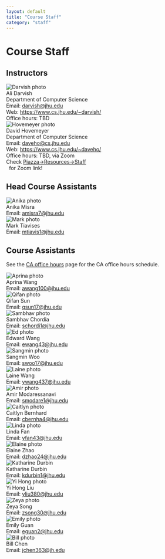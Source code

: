 ```yaml
---
layout: default
title: "Course Staff"
category: "staff"
---
```


# Course Staff

## Instructors

<div class="card_container">

<div class="card">
  <img alt="Darvish photo" src="{{site.baseurl}}/img/staffpix/darvish.jpg">
  <div class="details">
   <span class="name_and_role">Ali Darvish</span><br>
   Department of Computer Science<br>
   Email: <a href="mailto:darvish@jhu.edu">darvish@jhu.edu</a><br>
   Web: <a class="external" target="_blank" href="https://www.cs.jhu.edu/~darvish/">https://www.cs.jhu.edu/~darvish/</a><br>
   Office hours: TBD
  </div>
</div>


<div class="card">
  <img alt="Hovemeyer photo" src="{{site.baseurl}}/img/staffpix/hovemeyer.jpg">
  <div class="details">
   <span class="name_and_role">David Hovemeyer</span><br>
   Department of Computer Science<br>
   Email: <a href="mailto:daveho@cs.jhu.edu">daveho@cs.jhu.edu</a><br>
   Web: <a class="external" target="_blank" href="https://www.cs.jhu.edu/~daveho/">https://www.cs.jhu.edu/~daveho/</a><br>
   Office hours: TBD, via Zoom<br>
   Check <a class="external" target="_blank" href="https://piazza.com/jhu/summer2022/en601220/staff">Piazza→Resources→Staff</a><br>&nbsp;&nbsp;for Zoom link!
  </div>
</div>

</div>

## Head Course Assistants

<!--
<div class="card_container">

<div class="card">
  <img alt="Anika photo" src="{{site.baseurl}}/img/staffpix/anika.jpg">
  <div class="details">
   <span class="name_and_role">Anika Misra</span><br>
   Email: <a href="mailto:amisra7@jhu.edu">amisra7@jhu.edu</a><br>
  </div>
</div>

</div>
-->

<div class="card_container">

<div class="card">
  <img alt="Anika photo" src="{{site.baseurl}}/img/staffpix/anika.jpg">
  <div class="details">
   <span class="name_and_role">Anika Misra</span><br>
   Email: <a href="mailto:amisra7@jhu.edu">amisra7@jhu.edu</a><br>
  </div>
</div>

<div class="card_container">

<div class="card">
  <img alt="Mark photo" src="{{site.baseurl}}/img/staffpix/mark.png">
  <div class="details">
   <span class="name_and_role">Mark Tiavises</span><br>
   Email: <a href="mailto:mtiavis1@jhu.edu">mtiavis1@jhu.edu</a><br>
  </div>
</div>

</div>

</div>

## Course Assistants

See the [CA office hours](officehours.html) page for the CA office hours schedule.

<div class="card_container">

<div class="card">
  <img alt="Aprina photo" src="{{site.baseurl}}/img/staffpix/aprina.jpg">
  <div class="details">
   <span class="name_and_role">Aprina Wang</span><br>
   Email: <a href="mailto:awang100@jhu.edu">awang100@jhu.edu</a><br>
  </div>
</div>

<div class="card">
  <img alt="Qifan photo" src="{{site.baseurl}}/img/staffpix/qifan.png">
  <div class="details">
   <span class="name_and_role">Qifan Sun</span><br>
   Email: <a href="mailto:qsun17@jhu.edu">qsun17@jhu.edu</a><br>
  </div>
</div>

<div class="card">
  <img alt="Sambhav photo" src="{{site.baseurl}}/img/staffpix/samb.jpeg">
  <div class="details">
   <span class="name_and_role">Sambhav Chordia</span><br>
   Email: <a href="mailto:schordi1@jhu.edu">schordi1@jhu.edu</a><br>
  </div>
</div>


<div class="card">
  <img alt="Ed photo" src="{{site.baseurl}}/img/staffpix/ed.jpg">
  <div class="details">
   <span class="name_and_role">Edward Wang</span><br>
   Email: <a href="mailto:ewang43@jhu.edu">ewang43@jhu.edu</a><br>
  </div>
</div>
<div class="card_container">

<div class="card">
  <img alt="Sangmin photo" src="{{site.baseurl}}/img/staffpix/sangmin.png">
  <div class="details">
   <span class="name_and_role">Sangmin Woo</span><br>
   Email: <a href="mailto:swoo17@jhu.edu">swoo17@jhu.edu</a><br>
  </div>
</div>

<div class="card">
  <img alt="Laine photo" src="{{site.baseurl}}/img/staffpix/laine.jpg">
  <div class="details">
   <span class="name_and_role">Laine Wang</span><br>
   Email: <a href="mailto:ywang437@jhu.edu">ywang437@jhu.edu</a><br>
  </div>
</div>

<div class="card">
  <img alt="Amir photo" src="{{site.baseurl}}/img/staffpix/placeholder.jpg">
  <div class="details">
   <span class="name_and_role">Amir Modaressanavi</span><br>
   Email: <a href="mailto:smodare1@jhu.edu">smodare1@jhu.edu</a><br>
  </div>
</div>

<div class="card">
  <img alt="Caitlyn photo" src="{{site.baseurl}}/img/staffpix/placeholder.jpg">
  <div class="details">
   <span class="name_and_role">Caitlyn Bernhard</span><br>
   Email: <a href="mailto:cbernha4@jhu.edu">cbernha4@jhu.edu</a><br>
  </div>
</div>

<div class="card">
  <img alt="Linda photo" src="{{site.baseurl}}/img/staffpix/placeholder.jpg">
  <div class="details">
   <span class="name_and_role">Linda Fan</span><br>
   Email: <a href="mailto:yfan43@jhu.edu">yfan43@jhu.edu</a><br>
  </div>
</div>

<div class="card">
  <img alt="Elaine photo" src="{{site.baseurl}}/img/staffpix/elaine.jpg">
  <div class="details">
   <span class="name_and_role">Elaine Zhao</span><br>
   Email: <a href="mailto:dzhao24@jhu.edu">dzhao24@jhu.edu</a><br>
  </div>
</div>

<div class="card">
  <img alt="Katharine Durbin" src="{{site.baseurl}}/img/staffpix/placeholder.jpg">
  <div class="details">
   <span class="name_and_role">Katharine Durbin</span><br>
   Email: <a href="mailto:kdurbin1@jhu.edu">kdurbin1@jhu.edu</a><br>
  </div>
</div>

<div class="card">
  <img alt="Yi Hong photo" src="{{site.baseurl}}/img/staffpix/placeholder.jpg">
  <div class="details">
   <span class="name_and_role">Yi Hong Liu</span><br>
   Email: <a href="mailto:yliu380@jhu.edu">yliu380@jhu.edu</a><br>
  </div>
</div>

<div class="card">
  <img alt="Zeya photo" src="{{site.baseurl}}/img/staffpix/placeholder.jpg">
  <div class="details">
   <span class="name_and_role">Zeya Song</span><br>
   Email: <a href="mailto:zsong30@jhu.edu">zsong30@jhu.edu</a><br>
  </div>
</div>

<div class="card">
  <img alt="Emily photo" src="{{site.baseurl}}/img/staffpix/emily.jpeg">
  <div class="details">
   <span class="name_and_role">Emily Guan</span><br>
   Email: <a href="mailto:eguan2@jhu.edu">eguan2@jhu.edu</a><br>
  </div>
</div>

<div class="card">
  <img alt="Bill photo" src="{{site.baseurl}}/img/staffpix/placeholder.jpg">
  <div class="details">
   <span class="name_and_role">Bill Chen</span><br>
   Email: <a href="mailto:jchen363@jh.edu">jchen363@jh.edu</a><br>
  </div>
</div>

</div>
<!--
<div class="card_container">

<div class="card">
  <img alt="NAME photo" src="{{site.baseurl}}/img/staffpix/placeholder.jpg">
  <div class="details">
   <span class="name_and_role">FIRSTNAME LASTNAME</span><br>
   Email: <a href="mailto:"></a><br>
  </div>
</div>

</div>
-->
